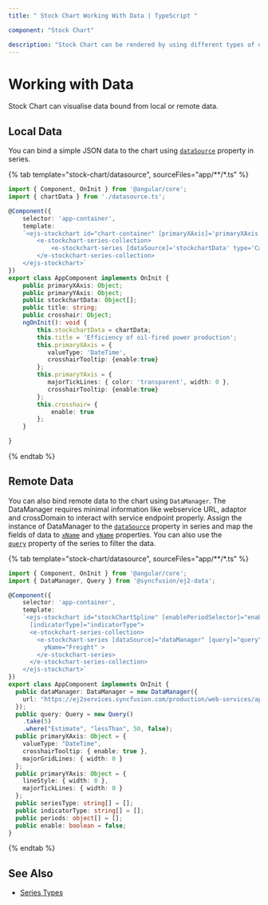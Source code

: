 ```yaml
---
title: " Stock Chart Working With Data | TypeScript "

component: "Stock Chart"

description: "Stock Chart can be rendered by using different types of data source. They are called local data, remote data and empty points."
---
```

<!-- markdownlint-disable MD036 -->

# Working with Data

Stock Chart can visualise data bound from local or remote data.

## Local Data

You can bind a simple JSON data to the chart using
[`dataSource`](../api/stock-chart/stockSeriesModel/#datasource) property in series.

{% tab template="stock-chart/datasource", sourceFiles="app/**/*.ts" %}

```typescript
import { Component, OnInit } from '@angular/core';
import { chartData } from './datasource.ts';

@Component({
    selector: 'app-container',
    template:
    `<ejs-stockchart id="chart-container" [primaryXAxis]='primaryXAxis'[primaryYAxis]='primaryYAxis' [title]='title' [crosshair]='crosshair'>
        <e-stockchart-series-collection>
            <e-stockchart-series [dataSource]='stockchartData' type='Candle' xName='date' yName='open' name='India' width=2 ></e-stockchart-series>
        </e-stockchart-series-collection>
    </ejs-stockchart>`
})
export class AppComponent implements OnInit {
    public primaryXAxis: Object;
    public primaryYAxis: Object;
    public stockchartData: Object[];
    public title: string;
    public crosshair: Object;
    ngOnInit(): void {
        this.stockchartData = chartData;
        this.title = 'Efficiency of oil-fired power production';
        this.primaryXAxis = {
           valueType: 'DateTime',
           crosshairTooltip: {enable:true}
        };
        this.primaryYAxis = {
           majorTickLines: { color: 'transparent', width: 0 },
           crosshairTooltip: {enable:true}
        };
        this.crosshair= {
            enable: true
        };
    }

}
```

{% endtab %}

## Remote Data

You can also bind remote data to the chart using `DataManager`. The DataManager requires minimal information
like webservice URL, adaptor and crossDomain to interact with service endpoint properly. Assign the instance
 of DataManager to the [`dataSource`](../api/stock-chart/seriesDirective/#datasource) property in series and map
 the fields of data to [`xName`](../api/stock-chart/seriesDirective/#xname) and
[`yName`](../api/stock-chart/seriesDirective/#yname) properties. You can also use the
[`query`](../api/stock-chart/seriesDirective/#query) property of the series to filter the data.

{% tab template="stock-chart/datasource", sourceFiles="app/**/*.ts" %}

```typescript
import { Component, OnInit } from '@angular/core';
import { DataManager, Query } from '@syncfusion/ej2-data';

@Component({
    selector: 'app-container',
    template:
    `<ejs-stockchart id="stockChartSpline" [enablePeriodSelector]="enable" [chartArea]="chartArea"[primaryXAxis]="primaryXAxis" [primaryYAxis]="primaryYAxis" [seriesType]="seriesType"
      [indicatorType]="indicatorType">
      <e-stockchart-series-collection>
        <e-stockchart-series [dataSource]="dataManager" [query]="query" type="Spline" xName="ShippedDate"
          yName="Freight" >
        </e-stockchart-series>
      </e-stockchart-series-collection>
    </ejs-stockchart>`
})
export class AppComponent implements OnInit {
  public dataManager: DataManager = new DataManager({
    url: "https://ej2services.syncfusion.com/production/web-services/api/Orders"
  });
  public query: Query = new Query()
    .take(5)
    .where("Estimate", "lessThan", 50, false);
  public primaryXAxis: Object = {
    valueType: "DateTime",
    crosshairTooltip: { enable: true },
    majorGridLines: { width: 0 }
  };
  public primaryYAxis: Object = {
    lineStyle: { width: 0 },
    majorTickLines: { width: 0 }
  };
  public seriesType: string[] = [];
  public indicatorType: string[] = [];
  public periods: object[] = [];
  public enable: boolean = false;
}
```

{% endtab %}

## See Also

* [Series Types](./series-types/)